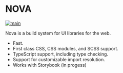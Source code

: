 # NOVA

[![main](https://github.com/aslilac/nova/actions/workflows/main.yml/badge.svg)](https://github.com/aslilac/nova/actions/workflows/main.yml)

Nova is a build system for UI libraries for the web.

-   Fast.
-   First class CSS, CSS modules, and SCSS support.
-   TypeScript support, including type checking.
-   Support for customizable import resolution.
-   Works with Storybook (in progess)
